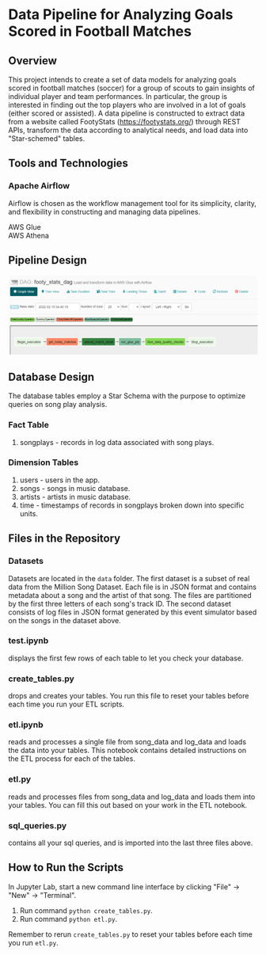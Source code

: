 # Data Pipeline for Analyzing Goals Scored in Football Matches

## Overview
This project intends to create a set of data models for analyzing goals scored in football matches (soccer) for a group of scouts to gain insights of individual player and team performances. In particular, the group is interested in finding out the top players who are involved in a lot of goals (either scored or assisted). A data pipeline is constructed to extract data from a website called FootyStats (https://footystats.org/) through REST APIs, transform the data according to analytical needs, and load data into "Star-schemed" tables.

## Tools and Technologies
### Apache Airflow <br>
Airflow is chosen as the workflow management tool for its simplicity, clarity, and flexibility in constructing and managing data pipelines.

AWS Glue <br>
AWS Athena

## Pipeline Design
<img title="a title" alt="Alt text" src="/images/airflow-pipeline.png">


## Database Design
The database tables employ a Star Schema with the purpose to optimize queries on song play analysis.

### Fact Table
1. songplays - records in log data associated with song plays.


### Dimension Tables
1. users - users in the app.
2. songs - songs in music database.
3. artists - artists in music database.
4. time - timestamps of records in songplays broken down into specific units.



## Files in the Repository

### Datasets
Datasets are located in the `data` folder. The first dataset is a subset of real data from the Million Song Dataset. Each file is in JSON format and contains metadata about a song and the artist of that song. The files are partitioned by the first three letters of each song's track ID. The second dataset consists of log files in JSON format generated by this event simulator based on the songs in the dataset above.

  
### test.ipynb
displays the first few rows of each table to let you check your database.


### create_tables.py
drops and creates your tables. You run this file to reset your tables before each time you run your ETL scripts.


### etl.ipynb
reads and processes a single file from song_data and log_data and loads the data into your tables. This notebook contains detailed instructions on the ETL process for each of the tables.


### etl.py
reads and processes files from song_data and log_data and loads them into your tables. You can fill this out based on your work in the ETL notebook.


### sql_queries.py
contains all your sql queries, and is imported into the last three files above.


## How to Run the Scripts
In Jupyter Lab, start a new command line interface by clicking "File" -> "New" -> "Terminal".<br>
1. Run command `python create_tables.py`.
2. Run command `python etl.py`.<br>

Remember to rerun `create_tables.py` to reset your tables before each time you run `etl.py`.


